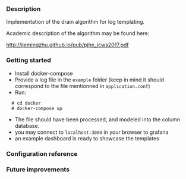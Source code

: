 <h3> Description </h3>

Implementation of the drain algorithm for log templating.

Academic description of the algorithm may be found here:

http://jiemingzhu.github.io/pub/pjhe_icws2017.pdf

<h3> Getting started </h3>

- Install docker-compose
- Provide a log file in the `example` folder (keep in mind it should correspond to the file mentionned in `application.conf`)
- Run:
```
  # cd docker
  # docker-compose up
```

- The file should have been processed, and modeled into the column database.
- you may connect to `localhost:3000` in your browser to grafana
- an example dashboard is ready to showcase the templates

<h3> Configuration reference </h3>

<h3> Future improvements <h3>